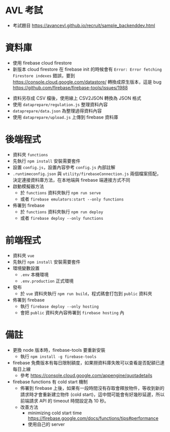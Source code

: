 # AVL 考試

- 考試題目 https://avancevl.github.io/recruit/sample_backenddev.html

# 資料庫

- 使用 firebase cloud firestore
- 新版本 cloud firestore 在 firebase init 的時候會有 `Error: Error fetching Firestore indexes` 錯誤，要到 https://console.cloud.google.com/datastore/ 轉換成原生版本，這是 bug https://github.com/firebase/firebase-tools/issues/1988

* 資料另存成 CSV 檔後，使用線上 CSV2JSON 轉換為 JSON 格式
* 使用 `dataprepare/regulation.js` 整理資料內容
* `dataprepare/data.json` 為整理過得資料內容
* 使用 `dataprepare/upload.js` 上傳到 firebase 資料庫

# 後端程式

- 資料夾 `functions`
- 先執行 `npm install` 安裝需要套件
- 設置 `config.js`，設置內容參考 `config.js` 內部註解
- `.runtimeconfig.json` 與 `utility/firebaseConnection.js` 兩個檔案搭配，決定連接資料庫方法，在本地端與 firebase 端連接方式不同
- 啟動模擬器方法
  - 於 `functions` 資料夾執行 `npm run serve`
  - 或者 `firebase emulators:start --only functions`
- 佈署到 firebase
  - 於 `functions` 資料夾執行 `npm run deploy`
  - 或者 `firebase deploy --only functions`

# 前端程式

- 資料夾 `vue`
- 先執行 `npm install` 安裝需要套件
- 環境變數設置
  - `.env` 本機環境
  - `.env.production` 正式環境
- 發布
  - 於 `vue` 資料夾執行 `npm run build`，程式碼會打包到 `public` 資料夾
- 佈署到 firebase
  - 執行 `firebase deploy --only hosting`
  - 會把 `public` 資料夾內容佈署到 `firebase hosting` 內

# 備註

- 更換 node 版本時，firebase-tools 要重新安裝
  - 執行 `npm install -g firebase-tools`
- firebase 免費版本有每日限制額度，如果撈資料庫失敗可以查看是否配額已達每日上線
  - 參考 https://console.cloud.google.com/appengine/quotadetails
- firebase functions 有 cold start 機制
  - 佈署到 firebase 上後，如果有一段時間沒有存取會釋放物件，等收到新的請求時才會重新建立物件 (cold start)，這中間可能會有好幾秒延遲，所以前端請求 API 的 timeout 時間設定為 10 秒。
  - 改善方法
    - minimizing cold start time https://firebase.google.com/docs/functions/tips#performance
    - 使用自己的 server

